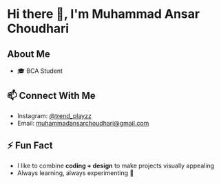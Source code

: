 # Hi there 👋, I'm Muhammad Ansar Choudhari

##  About Me
- 🎓 BCA Student  



## 📫 Connect With Me
- Instagram: [@trend_playzz](https://www.instagram.com/trend_playzz)  
- Email: [muhammadansarchoudhari@gmail.com](mailto:muhammadansarchoudhari@gmail.com)  

## ⚡ Fun Fact
- I like to combine **coding + design** to make projects visually appealing  
- Always learning, always experimenting 🚀  

